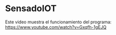 # SensadoIOT

Este video muestra el funcionamiento del programa:
https://www.youtube.com/watch?v=Gxqfh-1gEJQ
